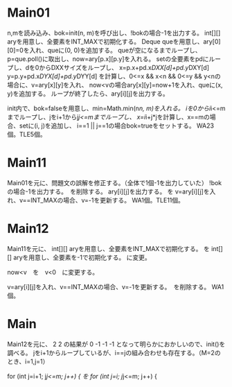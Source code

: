 # Main01
n,mを読み込み、bok=init(n, m)を呼び出し、!bokの場合-1を出力する。
int[][] aryを用意し、全要素をINT\_MAXで初期化する。
Deque<Point> queを用意し、ary[0][0]=0を入れ、queに(0, 0)を追加する。
queが空になるまでループし、p=que.poll()に取出し、now=ary[p.x][p.y]を入れる。
setの全要素をpdにループし、dを0からDXXサイズをループし、
x=p.x+pd.x*DXX[d]+pd.y*DXY[d]
y=p.y+pd.x*DYX[d]+pd.y*DYY[d]
を計算し、0<=x && x<n && 0<=y && y<nの場合に、v=ary[x][y]を入れ、
now<vの場合ary[x][y]=now+1を入れ、queに(x, y)を追加する。
ループが終了したら、ary[i][j]を出力する。

init内で、bok=falseを用意し、min=Math.min(n*n, m)を入れる。
iを0からi*i<=mまでループし、jをi+1からj*j<=mまでループし、
x=i*i+j*jを計算し、x==mの場合、setに(i, j)を追加し、
i==1 || j==1の場合bok=trueをセットする。
WA23個。TLE5個。

# Main11
Main01を元に、問題文の誤解を修正する。（全体で1個-1を出力していた）
!bokの場合-1を出力する。　を削除する。
ary[i][j]を出力する。
を
v=ary[i][j]を入れ、v==INT\_MAXの場合、v=-1を更新する。
WA1個。TLE11個。

# Main12
Main11を元に、
int[][] aryを用意し、全要素をINT\_MAXで初期化する。
を
int[][] aryを用意し、全要素を-1で初期化する。
に変更。

now<v　を　v<0　に変更する。

v=ary[i][j]を入れ、v==INT\_MAXの場合、v=-1を更新する。　を削除する。
WA1個。

# Main
Main12を元に、
2 2
の結果が
0 -1
-1 -1
となって明らかにおかしいので、init()を調べる。
jをi+1からループしているが、i==jの組み合わせも存在する。（M=2のとき、i=1,j=1）

for (int j=i+1; j*j<=m; j++) {
を
for (int j=i; j*j<=m; j++) {

